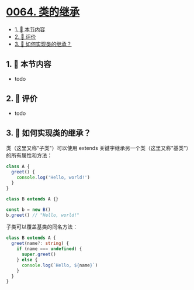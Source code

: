 # [0064. 类的继承](https://github.com/tnotesjs/TNotes.typescript/tree/main/notes/0064.%20%E7%B1%BB%E7%9A%84%E7%BB%A7%E6%89%BF)

<!-- region:toc -->

- [1. 🎯 本节内容](#1--本节内容)
- [2. 🫧 评价](#2--评价)
- [3. 🤔 如何实现类的继承？](#3--如何实现类的继承)

<!-- endregion:toc -->

## 1. 🎯 本节内容

- todo

## 2. 🫧 评价

- todo

## 3. 🤔 如何实现类的继承？

类（这里又称"子类"）可以使用 extends 关键字继承另一个类（这里又称"基类"）的所有属性和方法：

```ts
class A {
  greet() {
    console.log('Hello, world!')
  }
}

class B extends A {}

const b = new B()
b.greet() // "Hello, world!"
```

子类可以覆盖基类的同名方法：

```ts
class B extends A {
  greet(name?: string) {
    if (name === undefined) {
      super.greet()
    } else {
      console.log(`Hello, ${name}`)
    }
  }
}
```
